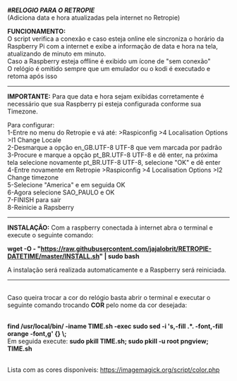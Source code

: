 ***#RELOGIO PARA O RETROPIE***   
(Adiciona data e hora atualizadas pela internet no Retropie)






**FUNCIONAMENTO:**
<br />O script verifica a conexão e caso esteja online ele sincroniza o horário da Raspberry Pi com a internet e exibe a informação de data e hora na tela, atualizando de minuto em minuto. 
<br />Caso a Raspberry esteja offline é exibido um ícone de "sem conexão" 
<br />O relógio é omitido sempre que um emulador ou o kodi é executado e retoma após isso 

---------------------------------------------------------------------------------------------------------------------------------
**IMPORTANTE:**
Para que data e hora sejam exibidas corretamente é necessário que sua Raspberry pi esteja configurada conforme sua Timezone.

Para configurar: 
 <br />1-Entre no menu do Retropie e vá até: >Raspiconfig >4 Localisation Options >I1 Change Locale 
 <br />2-Desmarque a opção en_GB.UTF-8 UTF-8 que vem marcada por padrão 
 <br />3-Procure e marque a opção pt_BR.UTF-8 UTF-8 e dê enter, na próxima tela selecione novamente pt_BR.UTF-8 UTF-8, selecione "OK" e dê enter 
 <br />4-Entre novamente em Retropie >Raspiconfig >4 Localisation Options >I2 Change timezone 
<br />5-Selecione "America" e em seguida OK 
 <br />6-Agora selecione SAO_PAULO e OK 
 <br />7-FINISH para sair 
 <br />8-Reinicie a Rapsberry 
 
----------------------------------------------------------------------------------------------------------------------------------


**INSTALAÇÃO:** 
Com a raspberry conectada à internet abra o terminal e execute o seguinte comando:
    
**wget -O - "https://raw.githubusercontent.com/jajalobrit/RETROPIE-DATETIME/master/INSTALL.sh" | sudo bash**
    
A instalação será realizada automaticamente e a Raspberry será reiniciada.   

----------------------------------------------------------------------------------------------------------------------------------

<br />Caso queira trocar a cor do relógio basta abrir o terminal e executar o seguinte comando trocando **COR**  pelo nome da cor desejada: 

<br />**find /usr/local/bin/ -iname TIME.sh -exec sudo sed -i 's,-fill .*. -font,-fill orange -font,g' {} \\;** 
<br />Em seguida execute: 
**sudo pkill TIME.sh; sudo pkill -u root pngview; TIME.sh** 

<br />Lista com as cores disponíveis: 
https://imagemagick.org/script/color.php



